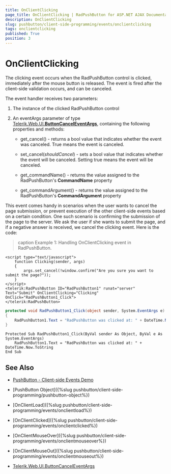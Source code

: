 ```yaml
---
title: OnClientClicking
page_title: OnClientClicking | RadPushButton for ASP.NET AJAX Documentation
description: OnClientClicking
slug: pushbutton/client-side-programming/events/onclientclicking
tags: onclientclicking
published: True
position: 3
---
```


# OnClientClicking

The clicking event occurs when the RadPushButton control is clicked, immediately after the mouse button is released. The event is fired after the client-side validation occurs, and can be canceled.

The event handler receives two parameters:

1. The instance of the clicked RadPushButton control

1. An eventArgs parameter of type [Telerik.Web.UI.**ButtonCancelEventArgs**](https://docs.telerik.com/devtools/aspnet-ajax/api/client/args/Telerik.Web.UI.ButtonCancelEventArgs), containing the following properties and methods:

	* get_cancel() - returns a bool value that indicates whether the event was canceled. True means the event is canceled.

	* set_cancel(*shouldCancel*) - sets a bool value that indicates whether the event will be canceled. Setting true means the event will be canceled.

	* get_commandName() - returns the value assigned to the RadPushButton's **CommandName** property

	* get_commandArgument() - returns the value assigned to the RadPushButton's **CommandArgument** property

This event comes handy in scenarios when the user wants to cancel the page submission, or prevent execution of the other client-side events based on a certain condition. One such scenario is confirming the submission of the page to the server. We ask the user if she wants to submit the page, and if a negative answer is received, we cancel the clicking event. Here is the code:

>caption Example 1: Handling OnClientClicking event in RadPushButton.

````ASP.NET
<script type="text/javascript">
	function Clicking(sender, args)
	{
		args.set_cancel(!window.confirm("Are you sure you want to submit the page?"));
	}
</script>
<telerik:RadPushButton ID="RadPushButton1" runat="server" Text="Submit"	OnClientClicking="Clicking" OnClick="RadPushButton1_Click">
</telerik:RadPushButton>
````

````C#
protected void RadPushButton1_Click(object sender, System.EventArgs e)
{
	RadPushButton1.Text = "RadPushButton was clicked at: " + DateTime.Now.ToString();
}
````
````VB
Protected Sub RadPushButton1_Click(ByVal sender As Object, ByVal e As System.EventArgs)
	RadPushButton1.Text = "RadPushButton was clicked at: " + DateTime.Now.ToString
End Sub
````

## See Also

 * [PushButton - Client-side Events Demo](https://demos.telerik.com/aspnet-ajax/pushbutton/client-side-api/client-side-events/defaultcs.aspx)

 * [PushButton Object]({%slug pushbutton/client-side-programming/pushbutton-object%})

 * [OnClientLoad]({%slug pushbutton/client-side-programming/events/onclientload%})
 
 * [OnClientClicked]({%slug pushbutton/client-side-programming/events/onclientclicked%})
 
 * [OnClientMouseOver]({%slug pushbutton/client-side-programming/events/onclientmouseover%})
 
 * [OnClientMouseOut]({%slug pushbutton/client-side-programming/events/onclientmouseout%})
 
 * [Telerik.Web.UI.ButtonCancelEventArgs](https://docs.telerik.com/devtools/aspnet-ajax/api/client/args/Telerik.Web.UI.ButtonCancelEventArgs)


